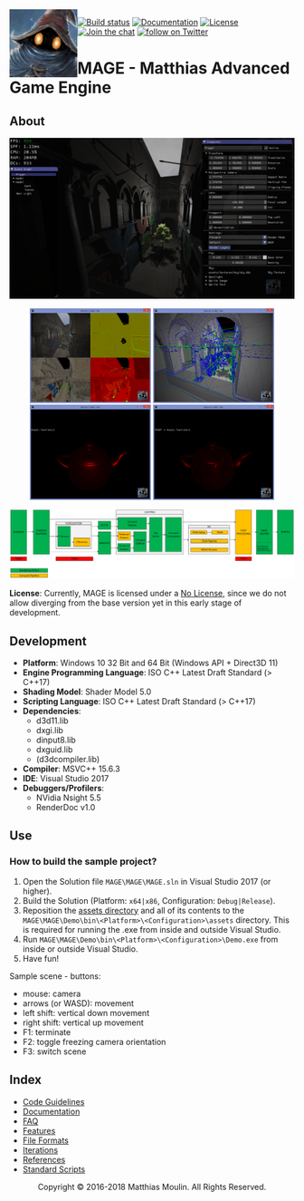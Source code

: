 <img align="left" src="https://github.com/matt77hias/MAGE-Meta/blob/master/res/MAGE.png" width="120px"/>

[![Build status][s1]][av] [![Documentation][s2]][do] [![License][s3]][li] [![Join the chat][s4]][gi]
<a href="https://twitter.com/intent/follow?screen_name=matt77hias"><img src="https://img.shields.io/twitter/follow/matt77hias.svg?style=social" alt="follow on Twitter"></a>

[s1]: https://ci.appveyor.com/api/projects/status/ike880pg85pupdj6?svg=true
[s2]: https://img.shields.io/badge/docs-doxygen-blue.svg
[s3]: https://img.shields.io/badge/licence-No%20Licence-blue.svg
[s4]: https://badges.gitter.im/MatthiasAdvancedGameEngine/Lobby.svg

[av]: https://ci.appveyor.com/project/matt77hias/MAGE
[do]: https://matt77hias.github.io/MAGE-Doc/MAGE-Doc/html/index.html
[gi]: https://gitter.im/MatthiasAdvancedGameEngine/Lobby?utm_source=badge&utm_medium=badge&utm_campaign=pr-badge&utm_content=badge
[li]: https://raw.githubusercontent.com/matt77hias/MAGE/master/LICENSE.txt

# MAGE - Matthias Advanced Game Engine

## About

<p align="center"><img src="https://github.com/matt77hias/MAGE-Meta/blob/master/res/Example.png"></p>

<p align="center">
<img src="https://github.com/matt77hias/MAGE-Meta/blob/master/res/Example 2.png" width="214">
<img src="https://github.com/matt77hias/MAGE-Meta/blob/master/res/Example 3.png" width="214">
<img src="https://github.com/matt77hias/MAGE-Meta/blob/master/res/Example 4.png" width="214">
<img src="https://github.com/matt77hias/MAGE-Meta/blob/master/res/Example 5.png" width="214">
</p>

<p align="center"><img src="https://github.com/matt77hias/MAGE-Meta/blob/master/res/Architecture/Pipeline.png"></p>

**License**: Currently, MAGE is licensed under a [No License](https://raw.githubusercontent.com/matt77hias/MAGE/master/LICENSE.txt), since we do not allow diverging from the base version yet in this early stage of development.  

## Development
* **Platform**: Windows 10 32 Bit and 64 Bit (Windows API + Direct3D 11)
* **Engine Programming Language**: ISO C++ Latest Draft Standard (> C++17)
* **Shading Model**: Shader Model 5.0
* **Scripting Language**: ISO C++ Latest Draft Standard (> C++17)
* **Dependencies**:
  * d3d11.lib
  * dxgi.lib
  * dinput8.lib
  * dxguid.lib
  * (d3dcompiler.lib)
* **Compiler**: MSVC++ 15.6.3
* **IDE**: Visual Studio 2017
* **Debuggers/Profilers**:
  * NVidia Nsight 5.5
  * RenderDoc v1.0

## Use

### How to build the sample project?
1. Open the Solution file `MAGE\MAGE\MAGE.sln` in Visual Studio 2017 (or higher).
2. Build the Solution (Platform: `x64|x86`, Configuration: `Debug|Release`).
3. Reposition the [assets directory](https://github.com/matt77hias/MAGE-Assets) and all of its contents to the `MAGE\MAGE\Demo\bin\<Platform>\<Configuration>\assets` directory. This is required for running the .exe from inside and outside Visual Studio.
4. Run `MAGE\MAGE\Demo\bin\<Platform>\<Configuration>\Demo.exe` from inside or outside Visual Studio.
5. Have fun! 

Sample scene - buttons:
  * mouse: camera
  * arrows (or WASD): movement
  * left shift: vertical down movement
  * right shift: vertical up movement
  * F1: terminate
  * F2: toggle freezing camera orientation
  * F3: switch scene

## Index
* [Code Guidelines](meta/code-guidelines.md)
* [Documentation](https://matt77hias.github.io/MAGE-Doc/MAGE-Doc/html/index.html)
* [FAQ](meta/faq.md)
* [Features](meta/features.md)
* [File Formats](meta/file-formats.md)
* [Iterations](meta/iterations.md)
* [References](meta/references.md)
* [Standard Scripts](meta/standard-scripts.md)

<p align="center">Copyright © 2016-2018 Matthias Moulin. All Rights Reserved.</p>
